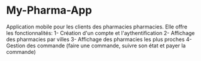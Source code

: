 # My-Pharma-App
Application mobile pour les clients des pharmacies pharmacies.
Elle offre les fonctionnalités:
1- Création d'un compte et l'aythentification
2- Affichage des pharmacies par villes
3- Affichage des pharmacies les plus proches
4- Gestion des commande (faire une commande, suivre son état et payer la commande)
